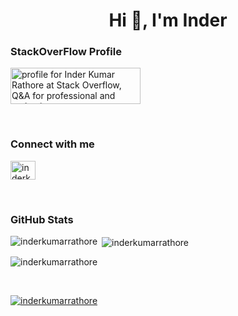 <h1 align="center">Hi 👋, I'm Inder</h1>


<h3 align="left">StackOverFlow Profile</h3>
<p align="left">
<a href="https://stackoverflow.com/users/468724/inder-kumar-rathore?tab=profile"><img src="https://stackoverflow.com/users/flair/468724.png" width="208" height="58" alt="profile for Inder Kumar Rathore at Stack Overflow, Q&amp;A for professional and enthusiast programmers" title="profile for Inder Kumar Rathore at Stack Overflow, Q&amp;A for professional and enthusiast programmers"></a>
</p>

<br>
<h3 align="left">Connect with me</h3>
<p align="left">
<a href="https://linkedin.com/in/inderkumarrathore" target="blank"><img align="center" src="https://raw.githubusercontent.com/rahuldkjain/github-profile-readme-generator/master/src/images/icons/Social/linked-in-alt.svg" alt="inderkumarrathore" height="30" width="40" /></a>
</p>

<br>

<h3 align="left">GitHub Stats</h3>
<p><img align="left" src="https://github-readme-stats.vercel.app/api/top-langs?username=inderkumarrathore&show_icons=true&locale=en&layout=compact" alt="inderkumarrathore" /></p>

<p>&nbsp;<img align="center" src="https://github-readme-stats.vercel.app/api?username=inderkumarrathore&show_icons=true&locale=en" alt="inderkumarrathore" /></p>

<p><img align="center" src="https://github-readme-streak-stats.herokuapp.com/?user=inderkumarrathore&" alt="inderkumarrathore" /></p>
<br>
<p align="left"> <a href="https://github.com/ryo-ma/github-profile-trophy"><img src="https://github-profile-trophy.vercel.app/?username=inderkumarrathore" alt="inderkumarrathore" /></a> </p>
